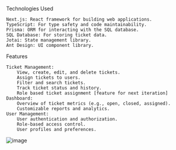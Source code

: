 Technologies Used

    Next.js: React framework for building web applications.
    TypeScript: For type safety and code maintainability.
    Prisma: ORM for interacting with the SQL database.
    SQL Database: For storing ticket data.
    Jotai: State management library.
    Ant Design: UI component library.

Features

    Ticket Management:
        View, create, edit, and delete tickets.
        Assign tickets to users.
        Filter and search tickets.
        Track ticket status and history.
        Role based ticket assignment [feature for next iteration]
    Dashboard:
        Overview of ticket metrics (e.g., open, closed, assigned).
        Customizable reports and analytics.
    User Management:
        User authentication and authorization.
        Role-based access control.
        User profiles and preferences.

    

![image](https://github.com/user-attachments/assets/8525b473-a00b-4c7f-9f47-a2768e8b9f80)

